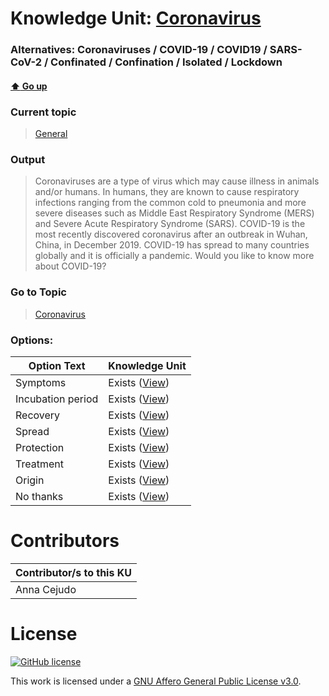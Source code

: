 # Knowledge Unit: [Coronavirus](../../knowledge_units/general/coronavirus.md)
### Alternatives:   Coronaviruses   /  COVID-19   /  COVID19   /  SARS-CoV-2   /  Confinated   /  Confination   /  Isolated   /  Lockdown 
#### [:arrow_up: Go up](../../topics/general.md)
### Current topic
> [General](../../topics/general.md)
### Output
> Coronaviruses are a type of virus which may cause illness in animals and/or humans. In humans, they are known to cause respiratory infections ranging from the common cold to pneumonia and more severe diseases such as Middle East Respiratory Syndrome (MERS) and Severe Acute Respiratory Syndrome (SARS). COVID-19 is the most recently discovered coronavirus after an outbreak in Wuhan, China, in December 2019. COVID-19 has spread to many countries globally and it is officially a pandemic. Would you like to know more about COVID-19?
### Go to Topic
> [Coronavirus](../../topics/coronavirus.md)

### Options: 

| Option Text | Knowledge Unit |
| - | - |  
| Symptoms  |  Exists ([View](../../knowledge_units/coronavirus/symptoms.md))  |  
| Incubation period  |  Exists ([View](../../knowledge_units/coronavirus/incubation-period.md))  |  
| Recovery  |  Exists ([View](../../knowledge_units/coronavirus/recovery.md))  |  
| Spread  |  Exists ([View](../../knowledge_units/coronavirus/spread.md))  |  
| Protection  |  Exists ([View](../../knowledge_units/coronavirus/protection.md))  |  
| Treatment  |  Exists ([View](../../knowledge_units/coronavirus/treatment.md))  |  
| Origin  |  Exists ([View](../../knowledge_units/coronavirus/origin.md))  |  
| No thanks  |  Exists ([View](../../knowledge_units/coronavirus/no-thanks.md))  | 

# Contributors

| Contributor/s to this KU |
| - | 
| Anna Cejudo |

# License
[![GitHub license](https://img.shields.io/github/license/inbrainz/cerebro)](https://github.com/inbrainz/cerebro/blob/master/LICENSE)

This work is licensed under a [GNU Affero General Public License v3.0](https://www.gnu.org/licenses/agpl-3.0.txt).
